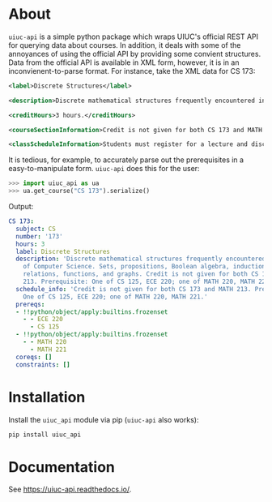 About
=====
`uiuc-api` is a simple python package which wraps UIUC's official REST API for querying data about courses. In addition, it deals with some of the annoyances of using the official API by providing some convient structures. Data from the official API is available in XML form, however, it is in an inconvienent-to-parse format. For instance, take the XML data for CS 173:
```xml
<label>Discrete Structures</label>

<description>Discrete mathematical structures frequently encountered in the study of Computer Science. Sets, propositions, Boolean algebra, induction, recursion, relations, functions, and graphs. Credit is not given for both CS 173 and MATH 213. Prerequisite: One of CS 125, ECE 220; one of MATH 220, MATH 221.</description>

<creditHours>3 hours.</creditHours>

<courseSectionInformation>Credit is not given for both CS 173 and MATH 213. Prerequisite: One of CS 125, ECE 220; one of MATH 220, MATH 221.</courseSectionInformation>

<classScheduleInformation>Students must register for a lecture and discussion section.</classScheduleInformation>
```
It is tedious, for example, to accurately parse out the prerequisites in a easy-to-manipulate form. `uiuc-api` does this for the user:
```py
>>> import uiuc_api as ua
>>> ua.get_course("CS 173").serialize()
```
Output:
```yaml
CS 173:
  subject: CS
  number: '173'
  hours: 3
  label: Discrete Structures
  description: 'Discrete mathematical structures frequently encountered in the study
    of Computer Science. Sets, propositions, Boolean algebra, induction, recursion,
    relations, functions, and graphs. Credit is not given for both CS 173 and MATH
    213. Prerequisite: One of CS 125, ECE 220; one of MATH 220, MATH 221.'
  schedule_info: 'Credit is not given for both CS 173 and MATH 213. Prerequisite:
    One of CS 125, ECE 220; one of MATH 220, MATH 221.'
  prereqs:
  - !!python/object/apply:builtins.frozenset
    - - ECE 220
      - CS 125
  - !!python/object/apply:builtins.frozenset
    - - MATH 220
      - MATH 221
  coreqs: []
  constraints: []
```
Installation
=========
Install the `uiuc_api`  module via pip (`uiuc-api` also works):
```bash
pip install uiuc_api
```
Documentation
=========
See https://uiuc-api.readthedocs.io/.
